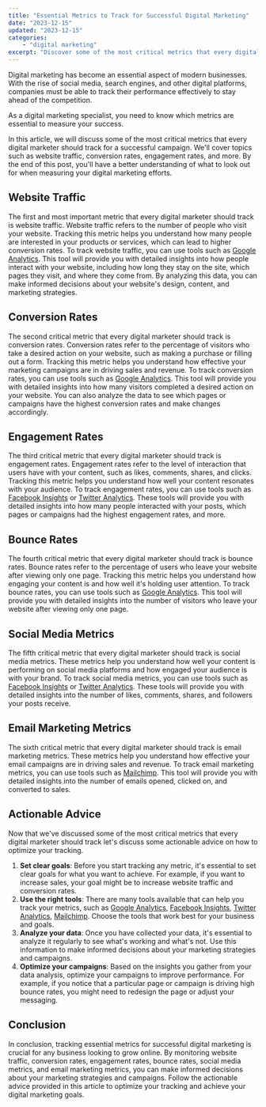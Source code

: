 ```yaml
---
title: "Essential Metrics to Track for Successful Digital Marketing"
date: "2023-12-15"
updated: "2023-12-15"
categories: 
    - "digital marketing"
excerpt: "Discover some of the most critical metrics that every digital marketer should track for a successful campaign. We'll cover topics such as website traffic, conversion rates, engagement rates, and more. By the end of this post, you'll have a better understanding of what to look out for when measuring your digital marketing efforts."
--- 
```

Digital marketing has become an essential aspect of modern businesses. With the rise of social media, search engines, and other digital platforms, companies must be able to track their performance effectively to stay ahead of the competition.

As a digital marketing specialist, you need to know which metrics are essential to measure your success.

In this article, we will discuss some of the most critical metrics that every digital marketer should track for a successful campaign. We'll cover topics such as website traffic, conversion rates, engagement rates, and more. By the end of this post, you'll have a better understanding of what to look out for when measuring your digital marketing efforts.

## Website Traffic

The first and most important metric that every digital marketer should track is website traffic. Website traffic refers to the number of people who visit your website.
Tracking this metric helps you understand how many people are interested in your products or services, which can lead to higher conversion rates.
To track website traffic, you can use tools such as [Google Analytics](https://analytics.google.com/). This tool will provide you with detailed insights into how people interact with your website, including how long they stay on the site, which pages they visit, and where they come from. By analyzing this data, you can make informed decisions about your website's design, content, and marketing strategies.

## Conversion Rates

The second critical metric that every digital marketer should track is conversion rates. Conversion rates refer to the percentage of visitors who take a desired action on your website, such as making a purchase or filling out a form. Tracking this metric helps you understand how effective your marketing campaigns are in driving sales and revenue.
To track conversion rates, you can use tools such as [Google Analytics](https://analytics.google.com/). This tool will provide you with detailed insights into how many visitors completed a desired action on your website. You can also analyze the data to see which pages or campaigns have the highest conversion rates and make changes accordingly.

## Engagement Rates

The third critical metric that every digital marketer should track is engagement rates. Engagement rates refer to the level of interaction that users have with your content, such as likes, comments, shares, and clicks. Tracking this metric helps you understand how well your content resonates with your audience.
To track engagement rates, you can use tools such as [Facebook Insights](https://www.facebook.com/insights/) or [Twitter Analytics](https://analytics.twitter.com/). These tools will provide you with detailed insights into how many people interacted with your posts, which pages or campaigns had the highest engagement rates, and more.

## Bounce Rates

The fourth critical metric that every digital marketer should track is bounce rates. Bounce rates refer to the percentage of users who leave your website after viewing only one page. Tracking this metric helps you understand how engaging your content is and how well it's holding user attention.
To track bounce rates, you can use tools such as [Google Analytics](https://analytics.google.com/). This tool will provide you with detailed insights into the number of visitors who leave your website after viewing only one page.

## Social Media Metrics

The fifth critical metric that every digital marketer should track is social media metrics. These metrics help you understand how well your content is performing on social media platforms and how engaged your audience is with your brand.
To track social media metrics, you can use tools such as [Facebook Insights](https://www.facebook.com/insights/) or [Twitter Analytics](https://analytics.twitter.com/). These tools will provide you with detailed insights into the number of likes, comments, shares, and followers your posts receive.

## Email Marketing Metrics

The sixth critical metric that every digital marketer should track is email marketing metrics. These metrics help you understand how effective your email campaigns are in driving sales and revenue.
To track email marketing metrics, you can use tools such as [Mailchimp](https://www.mailchimp.com/). This tool will provide you with detailed insights into the number of emails opened, clicked on, and converted to sales.

## Actionable Advice

Now that we've discussed some of the most critical metrics that every digital marketer should track let's discuss some actionable advice on how to optimize your tracking.

1. **Set clear goals**: Before you start tracking any metric, it's essential to set clear goals for what you want to achieve. For example, if you want to increase sales, your goal might be to increase website traffic and conversion rates.
2. **Use the right tools**: There are many tools available that can help you track your metrics, such as [Google Analytics](https://analytics.google.com/), [Facebook Insights](https://www.facebook.com/insights/), [Twitter Analytics](https://analytics.twitter.com/),
[Mailchimp](https://www.mailchimp.com/). Choose the tools that work best for your business and goals.
3. **Analyze your data**: Once you have collected your data, it's essential to analyze it regularly to see what's working and what's not. Use this information to make informed decisions about your marketing strategies and campaigns.
4. **Optimize your campaigns**: Based on the insights you gather from your data analysis, optimize your campaigns to improve performance. For example, if you notice that a particular page or campaign is driving high bounce rates, you might need to redesign the page or adjust your messaging.

## Conclusion
In conclusion, tracking essential metrics for successful digital marketing is crucial for any business looking to grow online. By monitoring website traffic, conversion rates, engagement rates, bounce rates, social media metrics, and email marketing metrics, you can make informed decisions about your marketing strategies and campaigns. Follow the actionable advice provided in this article to optimize your tracking and achieve your digital marketing goals.